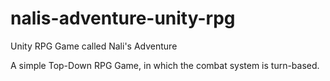 # nalis-adventure-unity-rpg
Unity RPG Game called Nali's Adventure

A simple Top-Down RPG Game, in which the combat system is turn-based.
